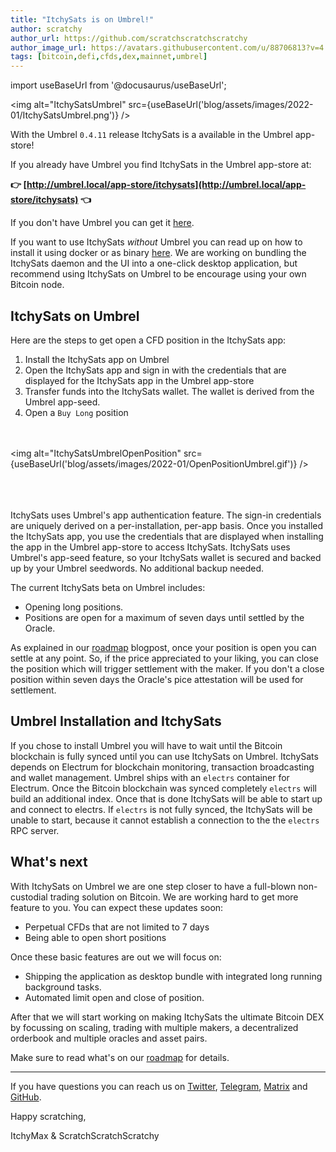 ```yaml
---
title: "ItchySats is on Umbrel!"
author: scratchy
author_url: https://github.com/scratchscratchscratchy
author_image_url: https://avatars.githubusercontent.com/u/88706813?v=4
tags: [bitcoin,defi,cfds,dex,mainnet,umbrel]
---
```


import useBaseUrl from '@docusaurus/useBaseUrl';

<img alt="ItchySatsUmbrel" src={useBaseUrl('blog/assets/images/2022-01/ItchySatsUmbrel.png')} />

With the Umbrel `0.4.11` release ItchySats is a available in the Umbrel app-store!

If you already have Umbrel you find ItchySats in the Umbrel app-store at: 

**👉 [http://umbrel.local/app-store/itchysats](http://umbrel.local/app-store/itchysats) 👈**

If you don't have Umbrel you can get it [here](https://getumbrel.com/).

If you want to use ItchySats *without* Umbrel you can read up on how to install it using docker or as binary [here](https://itchysats.medium.com/itchysats-is-mainnet-open-a-cfd-position-now-non-custodial-peer-to-peer-accountless-4116dcab3081).
We are working on bundling the ItchySats daemon and the UI into a one-click desktop application, but recommend using ItchySats on Umbrel to be encourage using your own Bitcoin node.

<!--truncate-->

## ItchySats on Umbrel

Here are the steps to get open a CFD position in the ItchySats app:

1. Install the ItchySats app on Umbrel
2. Open the ItchySats app and sign in with the credentials that are displayed for the ItchySats app in the Umbrel app-store
3. Transfer funds into the ItchySats wallet. The wallet is derived from the Umbrel app-seed.
4. Open a `Buy Long` position

<br></br>
<img alt="ItchySatsUmbrelOpenPosition" src={useBaseUrl('blog/assets/images/2022-01/OpenPositionUmbrel.gif')} />
<br></br>
<br></br>

ItchySats uses Umbrel's app authentication feature. The sign-in credentials are uniquely derived on a per-installation, per-app basis. Once you installed the ItchySats app, you use the credentials that are displayed when installing the app in the Umbrel app-store to access ItchySats.
ItchySats uses Umbrel's app-seed feature, so your ItchySats wallet is secured and backed up by your Umbrel seedwords. No additional backup needed.

The current ItchySats beta on Umbrel includes:

- Opening long positions.
- Positions are open for a maximum of seven days until settled by the Oracle.

As explained in our [roadmap](https://itchysats.medium.com/itchysats-roadmap-to-the-most-awesome-bitcoin-dex-464a42bf4881) blogpost, once your position is open you can settle at any point. So, if the price appreciated to your liking, you can close the position which will trigger settlement with the maker. 
If you don't a close position within seven days the Oracle's pice attestation will be used for settlement.

## Umbrel Installation and ItchySats

If you chose to install Umbrel you will have to wait until the Bitcoin blockchain is fully synced until you can use ItchySats on Umbrel.
ItchySats depends on Electrum for blockchain monitoring, transaction broadcasting and wallet management. Umbrel ships with an `electrs` container for Electrum. Once the Bitcoin blockchain was synced completely `electrs` will build an additional index.
Once that is done ItchySats will be able to start up and connect to electrs. If `electrs` is not fully synced, the ItchySats will be unable to start, because it cannot establish a connection to the the `electrs` RPC server.

## What's next

With ItchySats on Umbrel we are one step closer to have a full-blown non-custodial trading solution on Bitcoin. We are working hard to get more feature to you.
You can expect these updates soon:

- Perpetual CFDs that are not limited to 7 days
- Being able to open short positions

Once these basic features are out we will focus on:

- Shipping the application as desktop bundle with integrated long running background tasks.
- Automated limit open and close of position.

After that we will start working on making ItchySats the ultimate Bitcoin DEX by focussing on scaling, trading with multiple makers, a decentralized orderbook and multiple oracles and asset pairs. 

Make sure to read what's on our [roadmap](https://itchysats.medium.com/itchysats-roadmap-to-the-most-awesome-bitcoin-dex-464a42bf4881) for details.

---

If you have questions you can reach us on [Twitter](https://twitter.com/itchysats), [Telegram](https://t.me/joinchat/ULycH50PLV1jOTI0), [Matrix](https://matrix.to/#/!OSErkwZgvuIhcizfaI:matrix.org?via=matrix.org) and [GitHub](https://github.com/itchysats/itchysats).

Happy scratching,

ItchyMax & ScratchScratchScratchy
